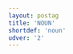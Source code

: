 ```yaml
---
layout: postag
title: 'NOUN'
shortdef: 'noun'
udver: '2'
---
```

<!-- Interlanguage links updated Út 9. května 2023, 20:03:25 CEST -->
